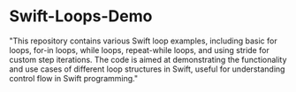 # Swift-Loops-Demo
"This repository contains various Swift loop examples, including basic for loops, for-in loops, while loops, repeat-while loops, and using stride for custom step iterations. The code is aimed at demonstrating the functionality and use cases of different loop structures in Swift, useful for understanding control flow in Swift programming."
